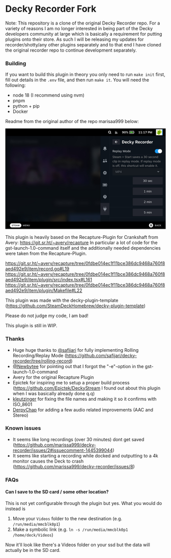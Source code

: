 # Decky Recorder Fork

Note: This repository is a clone of the original Decky Recorder repo. For a variety of reasons I am no longer interested in being part of the Decky developers community
at large which is basically a requirement for putting plugins onto their store. As such I will be releasing my updates for recorder/shotty/any other plugins separately
and to that end I have cloned the original recorder repo to continue development separately.

### Building
If you want to build this plugin in theory you only need to run `make init` first, fill out details in the `.env` file, and then run `make it`. You will need the following:
- node 18 (I recommend using nvm)
- pnpm
- python + pip
- Docker

Readme from the original author of the repo marisaa999 below:

![Decky-Recorder Example Screenshot](decky-recorder-screenshot.png)

This plugin is heavily based on the Recapture-Plugin for Crankshaft from Avery: https://git.sr.ht/~avery/recapture
In particular a lot of code for the gst-launch-1.0-command itself and the additionally needed dependencies were taken from the Recapture-Plugin.

https://git.sr.ht/~avery/recapture/tree/0fdbe014ec1f11bce386dc9468a760f8aed492e9/item/record.go#L19
https://git.sr.ht/~avery/recapture/tree/0fdbe014ec1f11bce386dc9468a760f8aed492e9/item/plugin/src/index.tsx#L161
https://git.sr.ht/~avery/recapture/tree/0fdbe014ec1f11bce386dc9468a760f8aed492e9/item/plugin/Makefile#L22

This plugin was made with the decky-plugin-template (https://github.com/SteamDeckHomebrew/decky-plugin-template)

Please do not judge my code, I am bad!

This plugin is still in WIP.

### Thanks
- Huge huge thanks to [@safijari](https://github.com/safijari) for fully implementing Rolling Recording/Replay Mode (https://github.com/safijari/decky-recorder/tree/rolling-record)
- [@Newbytee](https://github.com/Newbytee) for pointing out that I forgot the "-e"-option in the gst-launch-1.0-command
- Avery for the original Recapture Plugin
- Epictek for inspiring me to setup a proper build process (https://github.com/Epictek/DeckyStream I found out about this plugin when I was basically already done q.q)
- [kleutzinger](https://github.com/kleutzinger) for fixing the file names and making it so it confirms with ISO_8601
- [DerpyChap](https://github.com/DerpyChap) for adding a few audio related improvements (AAC and Stereo)

### Known issues
- It seems like long recordings (over 30 minutes) dont get saved (https://github.com/marissa999/decky-recorder/issues/2#issuecomment-1445399044)
- It seems like starting a recording while docked and outputting to a 4k monitor causes the Deck to crash (https://github.com/marissa999/decky-recorder/issues/8)

### FAQs
#### Can I save to the SD card / some other location?
This is not yet configurable through the plugin but yes. What you would do instead is
1. Move your `Videos` folder to the new destination (e.g. `/run/media/mmcblk0p1`)
2. Make a symbolic link (e.g. `ln -s /run/media/mmcblk0p1 /home/deck/Videos`)

Now it'll look like there's a Videos folder on your ssd but the data will actually be in the SD card.